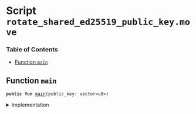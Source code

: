 
<a name="SCRIPT"></a>

# Script `rotate_shared_ed25519_public_key.move`

### Table of Contents

-  [Function `main`](#SCRIPT_main)



<a name="SCRIPT_main"></a>

## Function `main`



<pre><code><b>public</b> <b>fun</b> <a href="#SCRIPT_main">main</a>(public_key: vector&lt;u8&gt;)
</code></pre>



<details>
<summary>Implementation</summary>


<pre><code><b>fun</b> <a href="#SCRIPT_main">main</a>(public_key: vector&lt;u8&gt;) {
    <a href="../../modules/doc/shared_ed25519_public_key.md#0x0_SharedEd25519PublicKey_rotate_sender_key">SharedEd25519PublicKey::rotate_sender_key</a>(public_key)
}
</code></pre>



</details>
